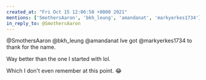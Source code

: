 ```yaml
---
created_at: "Fri Oct 15 12:06:50 +0000 2021"
mentions: ['SmothersAaron', 'bkh_leung', 'amandanat', 'markyerkes1734']
in_reply_to: @SmothersAaron
---
```


@SmothersAaron @bkh_leung @amandanat Ive got @markyerkes1734 to thank for the name.

Way better than the one I started with lol.

Which I don't even remember at this point. 😂